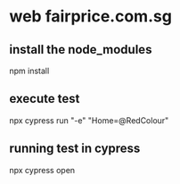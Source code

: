 
# web fairprice.com.sg

## install the node_modules
npm install

## execute test
npx cypress run "-e" "Home=@RedColour"

## running test in cypress
npx cypress open